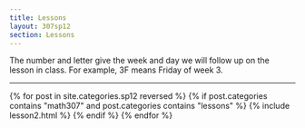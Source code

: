 ```yaml
---
title: Lessons
layout: 307sp12
section: Lessons
---
```


The number and letter give the week and day we will follow up on the lesson in class. For example, 3F means Friday of week 3.

<hr class="separator">

{% for post in site.categories.sp12 reversed %}
{% if post.categories contains "math307" and post.categories contains "lessons" %}
{% include lesson2.html %}
{% endif %}
{% endfor %}
